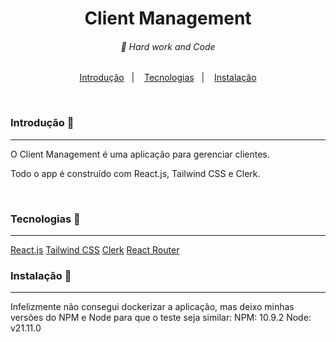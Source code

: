 <div align="center">
    <h1 margin="0">
        Client Management
    </h1>
</div>

<h6 align="center">
    🥋 Hard work and Code
</h6>

<p align="center">
    <a href="#introduction">Introdução</a>&nbsp;&nbsp;&nbsp;|&nbsp;&nbsp;&nbsp;
    <a href="#tecnologies">Tecnologias</a>&nbsp;&nbsp;&nbsp;|&nbsp;&nbsp;&nbsp;
    <a href="#install">Instalação</a>
</p>

<br />

<h3 id="introduction">Introdução 🏁</h3>
    <hr />
    <p>
        O Client Management é uma aplicação para gerenciar clientes.
    </p>
    <p>
        Todo o app é construído com React.js, Tailwind CSS e Clerk.
    </p>
<br>

<h3 id="tecnologies">Tecnologias 🚀</h3>
<hr />

<a href="https://reactjs.org/">React.js</a>
<a href="https://tailwindcss.com/">Tailwind CSS</a>
<a href="https://clerk.com/">Clerk</a>
<a href="https://reactrouter.com/">React Router</a>
<br>

<h3 id="install">Instalação 📲</h3>
<hr />
    <p>
        Infelizmente não consegui dockerizar a aplicação, mas deixo minhas versões do NPM e Node para que o
        teste seja similar:
        NPM: 10.9.2
        Node: v21.11.0
    </p>
<br>
